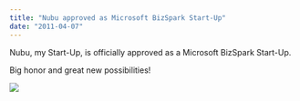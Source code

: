 ```yaml
---
title: "Nubu approved as Microsoft BizSpark Start-Up"
date: "2011-04-07"
---
```


Nubu, my Start-Up, is officially approved as a Microsoft BizSpark Start-Up.  
  
Big honor and great new possibilities!  
  

[![](https://nurnachman.files.wordpress.com/2011/04/1872f-bizspark_startup.jpg?w=300)](https://nurnachman.files.wordpress.com/2011/04/1872f-bizspark_startup.jpg)
